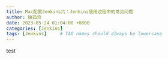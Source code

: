 ```yaml
---
title: Mac配置Jenkins六：Jenkins使用过程中的常见问题
author: 独孤流
date: 2023-05-24 01:04:00 +0800
categories: [Jenkins]
tags: [Jenkins]     # TAG names should always be lowercase
---
```


test